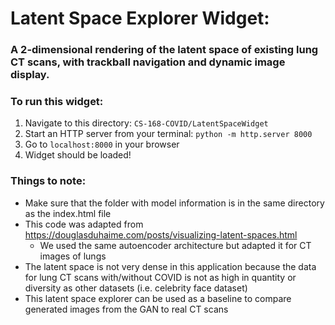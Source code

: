 # Latent Space Explorer Widget:

### A 2-dimensional rendering of the latent space of existing lung CT scans, with trackball navigation and dynamic image display.


### To run this widget:
1. Navigate to this directory: ```CS-168-COVID/LatentSpaceWidget```
2. Start an HTTP server from your terminal: ```python -m http.server 8000```
3. Go to ```localhost:8000``` in your browser
4. Widget should be loaded!

### Things to note:
- Make sure that the folder with model information is in the same directory as the index.html file
- This code was adapted from https://douglasduhaime.com/posts/visualizing-latent-spaces.html
  - We used the same autoencoder architecture but adapted it for CT images of lungs
- The latent space is not very dense in this application because the data for lung CT scans with/without COVID is not as high in quantity or diversity as other datasets (i.e. celebrity face dataset)
- This latent space explorer can be used as a baseline to compare generated images from the GAN to real CT scans

